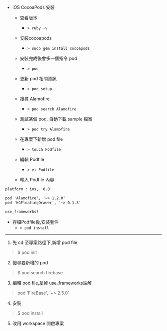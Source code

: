 
- iOS CocoaPods 安裝
  - 查看版本
    - `> ruby -v`

  - 安裝cocoapods
    - `> sudo gem install cocoapods`

  - 安裝完成後會多一個指令 pod
    - `> pod`

  - 更新 pod 相關資訊
    - `> pod setup`

  - 搜尋 Alamofire
    - `> pod search Alamofire`

  - 測試某個 pod, 自動下載 sample 檔案
    - `> pod try Alamofire`

  - 在專案下新增 pod file
    - `> touch Podfile`

  - 編輯 Podfile
    - `> vi Podfile`

  - 輸入 Podfile 內容
```txt
platform : ios, '8.0'

pod 'Alamofire', '~> 1.2.0'
pod 'KGFloatingDrawer', '~> 0.1.3'

use_frameworks!
```
  - 存檔Podfile後,安裝套件
    - `> pod install`


---

1. 先 cd 至專案路徑下,新增 pod file
  > $ pod init

2. 搜尋要新增的 pod
  > $ pod search firebase

3. 編輯 pod file,拿掉 use_frameworks註解
  > pod 'FireBase', '~> 2.5.0'

4. 安裝
  > $ pod install

5. 改用 workspace 開啟專案
